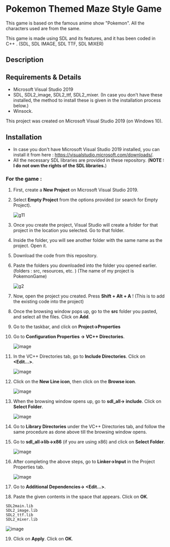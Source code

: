 # Pokemon Themed Maze Style Game

This game is based on the famous anime show "Pokemon". All the characters used are from the same. 

This game is made using SDL and its features, and it has been coded in C++ . (SDL, SDL IMAGE, SDL TTF, SDL MIXER)

## Description





## Requirements & Details 
- Microsoft Visual Studio 2019
- SDL, SDL2_image, SDL2_ttf, SDL2_mixer. (In case you don't have these installed, the method to install these is given in the installation process below.)
- Winsock.

This project was created on Microsoft Visual Studio 2019 (on Windows 10). 


## Installation

- In case you don't have Microsoft Visual Studio 2019 installed, you can install it from here : https://visualstudio.microsoft.com/downloads/.
- All the necessary SDL libraries are provided in these repository. (**NOTE : I do not own the rights of the SDL libraries.**)

### For the game :
1) First, create a **New Project** on Microsoft Visual Studio 2019.
2) Select **Empty Project** from the options provided (or search for Empty Project).

    ![g11](https://user-images.githubusercontent.com/78603679/124658774-cf207f80-dec1-11eb-8a77-a285a82570ef.png)

3) Once you create the project, Visual Studio will create a folder for that project in the location you selected. Go to that folder.

4) Inside the folder, you will see another folder with the same name as the project. Open it.

5) Download the code from this repository.

6) Paste the folders you downloaded into the folder you opened earlier. (folders : src, resources, etc. ) (The name of my project is PokemonGame)

    ![g2](https://user-images.githubusercontent.com/78603679/124659690-dbf1a300-dec2-11eb-8d38-7e37783ecfd8.png)

7) Now, open the project you created. Press **Shift + Alt + A** ! (This is to add the existing code into the project)

8) Once the browsing window pops up, go to the **src** folder you pasted, and select all the files. Click on **Add**.

9) Go to the taskbar, and click on **Project->Properties**

10) Go to **Configuration Properties -> VC++ Directories**.

    ![image](https://user-images.githubusercontent.com/78603679/124661548-43105700-dec5-11eb-9372-9c009c41c1e5.png)


11) In the VC++ Directories tab, go to **Include Directories**. Click on **<Edit...>**.

    ![image](https://user-images.githubusercontent.com/78603679/124661709-7f43b780-dec5-11eb-8893-4f2570dc789e.png)


12) Click on the **New Line icon**, then click on the **Browse icon**.
    
    ![image](https://user-images.githubusercontent.com/78603679/124662648-bff00080-dec6-11eb-921d-521b1f4f47bd.png)


13) When the browsing window opens up, go to **sdl_all-> include**. Click on **Select Folder**.

    ![image](https://user-images.githubusercontent.com/78603679/124663020-2a08a580-dec7-11eb-9453-f3e0448f538c.png)

14) Go to **Library Directories** under the VC++ Directories tab, and follow the same procedure as done above till the browsing window opens.

15) Go to **sdl_all->lib->x86** (if you are using x86) and click on **Select Folder**.

    ![image](https://user-images.githubusercontent.com/78603679/124663522-d6e32280-dec7-11eb-942c-32a656aebfd9.png)

16) After completing the above steps, go to **Linker->Input** in the Project Properties tab.

    ![image](https://user-images.githubusercontent.com/78603679/124663695-0abe4800-dec8-11eb-8635-90f072f4617e.png)

17) Go to **Additional Dependencies-> <Edit...>**.

18) Paste the given contents in the space that appears. Click on **OK**.

``` SDL2.lib
SDL2main.lib
SDL2_image.lib
SDL2_ttf.lib
SDL2_mixer.lib
 ```

   ![image](https://user-images.githubusercontent.com/78603679/124664170-afd92080-dec8-11eb-832d-26f09e17ce30.png)
   
19) Click on **Apply**. Click on **OK**.

